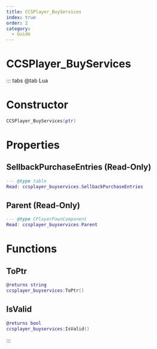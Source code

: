 ```yaml
---
title: CCSPlayer_BuyServices
index: true
order: 2
category:
  - Guide
---
```


# CCSPlayer_BuyServices

::: tabs
@tab Lua
# Constructor
```lua
CCSPlayer_BuyServices(ptr)
```
# Properties
## SellbackPurchaseEntries (Read-Only)
```lua
--- @type table
Read: ccsplayer_buyservices.SellbackPurchaseEntries
```
## Parent (Read-Only)
```lua
--- @type CPlayerPawnComponent
Read: ccsplayer_buyservices.Parent
```
# Functions
## ToPtr
```lua
@returns string
ccsplayer_buyservices:ToPtr()
```
## IsValid
```lua
@returns bool
ccsplayer_buyservices:IsValid()
```

:::